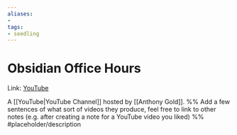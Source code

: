 ```yaml
---
aliases: 
- 
tags:
- seedling
---
```


# Obsidian Office Hours

Link: [YouTube](https://www.youtube.com/channel/UCJKoNPnBdCSloJ2wlKnV2Fw/featured)

A [[YouTube|YouTube Channel]] hosted by [[Anthony Gold]].
%% Add a few sentences of what sort of videos they produce, feel free to link to other notes (e.g. after creating a note for a YouTube video you liked) %% 
#placeholder/description 
